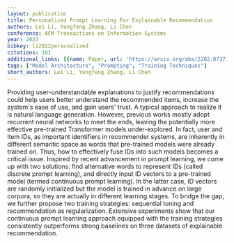 ```yaml
---
layout: publication
title: Personalized Prompt Learning For Explainable Recommendation
authors: Lei Li, Yongfeng Zhang, Li Chen
conference: ACM Transactions on Information Systems
year: 2023
bibkey: li2022personalized
citations: 101
additional_links: [{name: Paper, url: 'https://arxiv.org/abs/2202.07371'}]
tags: ["Model Architecture", "Prompting", "Training Techniques"]
short_authors: Lei Li, Yongfeng Zhang, Li Chen
---
```

Providing user-understandable explanations to justify recommendations could
help users better understand the recommended items, increase the system's ease
of use, and gain users' trust. A typical approach to realize it is natural
language generation. However, previous works mostly adopt recurrent neural
networks to meet the ends, leaving the potentially more effective pre-trained
Transformer models under-explored. In fact, user and item IDs, as important
identifiers in recommender systems, are inherently in different semantic space
as words that pre-trained models were already trained on. Thus, how to
effectively fuse IDs into such models becomes a critical issue. Inspired by
recent advancement in prompt learning, we come up with two solutions: find
alternative words to represent IDs (called discrete prompt learning), and
directly input ID vectors to a pre-trained model (termed continuous prompt
learning). In the latter case, ID vectors are randomly initialized but the
model is trained in advance on large corpora, so they are actually in different
learning stages. To bridge the gap, we further propose two training strategies:
sequential tuning and recommendation as regularization. Extensive experiments
show that our continuous prompt learning approach equipped with the training
strategies consistently outperforms strong baselines on three datasets of
explainable recommendation.